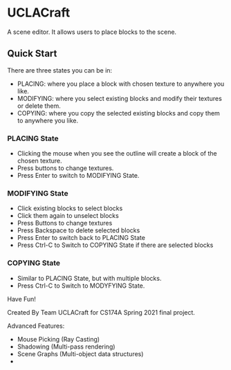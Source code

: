 # UCLACraft

A scene editor. It allows users to place blocks to the scene.

## Quick Start

There are three states you can be in:

- PLACING: where you place a block with chosen texture to anywhere you like.
- MODIFYING: where you select existing blocks and modify their textures or delete them.
- COPYING: where you copy the selected existing blocks and copy them to anywhere you like. 

### PLACING State

- Clicking the mouse when you see the outline will create a block of the chosen texture.
- Press buttons to change textures.
- Press Enter to switch to MODIFYING State.

### MODIFYING State

- Click existing blocks to select blocks
- Click them again to unselect blocks
- Press Buttons to change textures
- Press Backspace to delete selected blocks
- Press Enter to switch back to PLACING State
- Press Ctrl-C to Switch to COPYING State if there are selected blocks

### COPYING State

- Similar to PLACING State, but with multiple blocks.
- Press Ctrl-C to Switch to MODYFYING State.



Have Fun!

Created By Team UCLACraft for CS174A Spring 2021 final project.

Advanced Features:

- Mouse Picking (Ray Casting)
- Shadowing (Multi-pass rendering)
- Scene Graphs (Multi-object data structures)
- 



